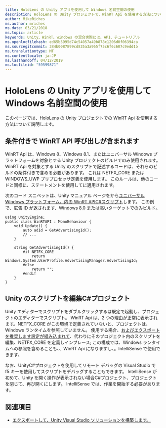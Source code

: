 ```yaml
---
title: HoloLens の Unity アプリを使用して Windows 名前空間の使用
description: HoloLens の Unity プロジェクトで、WinRT Api を使用する方法について説明します。
author: MikeRiches
ms.author: mriches
ms.date: 03/21/2018
ms.topic: article
keywords: Unity、WinRT、windows の混合実際には、API、チュートリアル
ms.openlocfilehash: ed65b5995d74c54057a49b878c1206d0f06394ca
ms.sourcegitcommit: 384b0087899cd835a3a965f75c6f6c607c9edd1b
ms.translationtype: MT
ms.contentlocale: ja-JP
ms.lasthandoff: 04/12/2019
ms.locfileid: "59599871"
---
```

# <a name="using-the-windows-namespace-with-unity-apps-for-hololens"></a>HoloLens の Unity アプリを使用して Windows 名前空間の使用

このページでは、HoloLens の Unity プロジェクトでの WinRT Api を使用する方法について説明します。

## <a name="conditionally-include-winrt-api-calls"></a>条件付きで WinRT API 呼び出しが含まれます

WinRT Api は、Windows 8、Windows 8.1、またはユニバーサル Windows プラットフォームを対象とする Unity プロジェクトのビルドでのみ使用されます。WinRT Api を対象とする Unity のスクリプトで記述するコードは、それらのビルドの条件付きで含める必要があります。 これは NETFX_CORE または WINDOWS_UWP プリプロセッサ定義を使用します。 このルールは、他のコードと同様に、ステートメントを使用してに適用されます。

次のコード スニペットは、Unity マニュアル ページをから[ユニバーサル Windows プラットフォーム。内の WinRT APIC#スクリプト](http://docs.unity3d.com/Manual/windowsstore-scripts.html)します。 この例で、広告 ID が返されます、Windows 8.0 または高いターゲットでのみビルド。

```
using UnityEngine;
public class WinRTAPI : MonoBehaviour {
    void Update() {
        auto adId = GetAdvertisingId();
        // ...
    }

    string GetAdvertisingId() {
        #if NETFX_CORE
            return Windows.System.UserProfile.AdvertisingManager.AdvertisingId;
        #else
            return "";
        #endif
    }
}
```

## <a name="edit-your-scripts-in-a-unity-c-project"></a>Unity のスクリプトを編集C#プロジェクト

Unity エディターでスクリプトをダブルクリックするは既定で起動し、プロジェクトのエディターでスクリプト。 WinRT Api は、2 つの理由が正常に表示されます。NETFX_CORE がこの環境で定義されていないと、プロジェクトは、Windows ランタイムを参照していません。 使用する場合、[およびエクスポートを推奨します設定が組み込まれて](exporting-and-building-a-unity-visual-studio-solution.md)、代わりにそのプロジェクト内のスクリプトを編集、NETFX_CORE を定義しインプレース; この構成では、Windows ランタイムへの参照を含めることも、、WinRT Api になりますし、。IntelliSense で使用できます。

なお、UnityC#プロジェクトを使用してリモート デバッグの Visual Studio で f5 キーを使用してスクリプトをデバッグすることもできます。 IntelliSense が初めて、Unity を開く操作が表示されない場合C#プロジェクト、プロジェクトを閉じて、再び開くにします。 IntelliSense では、作業を開始する必要があります。

## <a name="see-also"></a>関連項目
* [エクスポートして、Unity Visual Studio ソリューションを構築します。](exporting-and-building-a-unity-visual-studio-solution.md)
